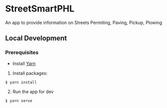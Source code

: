 # StreetSmartPHL

An app to provide information on Streets Permiting, Paving, Pickup, Plowing

## Local Development
### Prerequisites
* Install [Yarn](https://yarnpkg.com/en/docs/install)

1. Install packages: 
```
$ yarn install
```

2. Run the app for dev
```
$ yarn serve
```